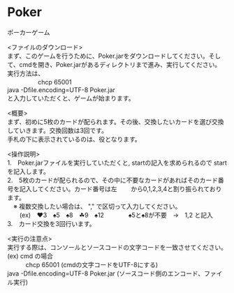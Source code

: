 # Poker

ポーカーゲーム  

<ファイルのダウンロード>  
まず、このゲームを行うために、Poker.jarをダウンロードしてください。そして、cmdを開き、Poker.jarがあるディレクトリまで進み、実行してください。  
実行方法は、  
　　　　　chcp  65001   
         java -Dfile.encoding=UTF-8  Poker.jar  
と入力していただくと、ゲームが始まります。  

<概要>  
まず、初めに5枚のカードが配られます。その後、交換したいカードを選び交換していきます。交換回数は3回です。  
手札の下に表示されているのは、役となります。

<操作説明>  
1.　Poker.jarファイルを実行していただくと, startの記入を求められるので start を記入します。  
2.　5枚のカードが配られるので、その中に不要なカードがあればそのカード番号を記入してください。カード番号は左
　　から0,1,2,3,4と割り振られております。  
  　※ 複数交換したい場合は、 "," で区切って入力してください。  
   　　(ex)　♥3　♠5　♠8　☘9　♠12　　　　♠5と♠8が不要　→　1,2 と記入  
3.　カード交換を3回行います。  

<実行の注意点>  
 実行する際は、コンソールとソースコードの文字コードを一致させてください。  
 (ex) cmd の場合  
 　　　chcp  65001 (cmdの文字コードをUTF-8にする)  
         java -Dfile.encoding=UTF-8  Poker.jar   (ソースコード側のエンコード、ファイル実行)  
